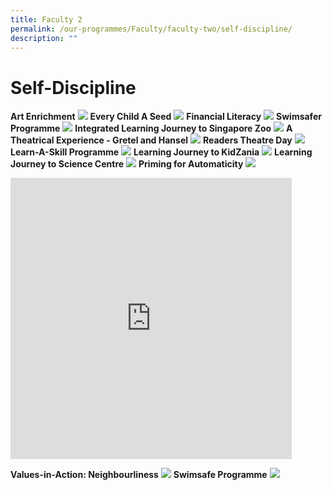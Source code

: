 ```yaml
---
title: Faculty 2
permalink: /our-programmes/Faculty/faculty-two/self-discipline/
description: ""
---
```


# Self-Discipline

**Art Enrichment**
![](/images/P3%20Art%20Enrichment_16%20Aug%202015.png)
**Every Child A Seed**
![](/images/P3%20Every%20Child%20a%20Seed_4%20Aug%202015.png)
**Financial Literacy**
![](/images/P3%20Financial%20Literacy_4%20Aug%202015.png)
**Swimsafer Programme**
![](/images/P3%20Swimsafer%20Programme_4%20Aug%202015.png)
**Integrated Learning Journey to Singapore Zoo**
![](/images/P3%20LJ%20to%20Singapore%20Zoo.jpg)
**A Theatrical Experience - Gretel and Hansel**
![](/images/Gretel%20and%20Hansel%20Page%2001.png)
**Readers Theatre Day**
![](/images/Reader%20Theatre%20Page%2001.png)
**Learn-A-Skill Programme**
![](/images/Primary%203%20Learn%20A%20Skill.png)
**Learning Journey to KidZania**
![](/images/LJ%20KidZania.jpg)
**Learning Journey to Science Centre**
![](/images/LJ%20Science%20Centre.jpg)
**Priming for Automaticity**
![](/images/Priming.jpg)
<iframe allowfullscreen="true" height="450" width="450" frameborder="0" src="https://docs.google.com/presentation/d/e/2PACX-1vTLH_-BoHrw6Kqod1C5pXj6KoyxSmRgWL1dDPIQJalN3xIq8zt5O79Vffj5X0fiGz4NLPhh8Hm9Que1/embed?start=true&amp;loop=true&amp;delayms=3000"></iframe>

**Values-in-Action: Neighbourliness**
![](/images/VIA%20Neighbourliness.jpg)
**Swimsafe Programme**
![](/images/Swimsafer.jpg)
